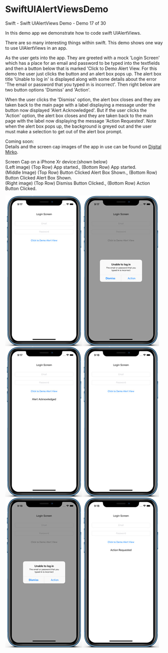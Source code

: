 # SwiftUIAlertViewsDemo
Swift - Swift UIAlertViews Demo - Demo 17 of 30

In this demo app we demonstrate how to code swift UIAlertViews.

There are so many interesting things within swift. This demo shows one way to use UIAlertViews in an app.

As the user gets into the app. They are greeted with a mock 'Login Screen' which has a place for an email and password to be
typed into the textfields and then a button below that is marked 'Click to Demo Alert View. For this demo the user just 
clicks the button and an alert box pops up. The alert box title 'Unable to log in' is displayed along with some details about
the error 'The email or password that you typed in is incorrect'. Then right below are two button options 'Dismiss' and 'Action'.

When the user clicks the 'Dismiss' option, the alert box closes and they are taken back to the main page with a label displaying
a message under the button now displayed 'Alert Acknowledged'. But if the user clicks the 'Action' option, the alert box
closes and they are taken back to the main page with the label now displaying the message 'Action Requested'. Note when the 
alert box pops up, the background is greyed out and the user must make a selection to get out of the alert box prompt.
        
Coming soon:<br>
Details and the screen cap images of the app in use can be found on <a href="http://digitalmirko.com/iOSApps.html">Digital Mirko</a>.

Screen Cap on a iPhone Xr device:(shown below)</br>
(Left image) (Top Row) App started., (Bottom Row) App started.<br>
(Middle Image) (Top Row) Button Clicked Alert Box Shown., (Bottom Row) Button Clicked Alert Box Shown.<br>
(Right image) (Top Row) Dismiss Button Clicked., (Bottom Row) Action Button Clicked.<br>
<p>
  <img align="left" src="https://github.com/digitalMirko/SwiftUIAlertViewsDemo/blob/master/github-SwiftUIAlertViewsDemo01.jpg?raw=true" width="246"/>
  <img align="left" src="https://github.com/digitalMirko/SwiftUIAlertViewsDemo/blob/master/github-SwiftUIAlertViewsDemo02.jpg?raw=true" width="246"/>
  <img align="left" src="https://github.com/digitalMirko/SwiftUIAlertViewsDemo/blob/master/github-SwiftUIAlertViewsDemo03.jpg?raw=true" width="246"/>  
  <img align="left" src="https://github.com/digitalMirko/SwiftUIAlertViewsDemo/blob/master/github-SwiftUIAlertViewsDemo04.jpg?raw=true" width="246"/>
  <img align="left" src="https://github.com/digitalMirko/SwiftUIAlertViewsDemo/blob/master/github-SwiftUIAlertViewsDemo05.jpg?raw=true" width="246"/>  
  <img align="left" src="https://github.com/digitalMirko/SwiftUIAlertViewsDemo/blob/master/github-SwiftUIAlertViewsDemo06.jpg?raw=true" width="246"/>  
</p>
